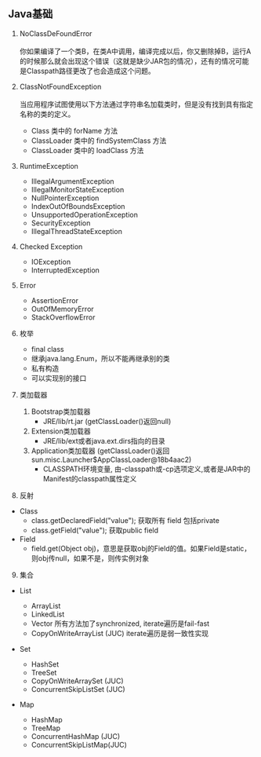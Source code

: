 ## Java基础

1. NoClassDeFoundError  
<br/>你如果编译了一个类B，在类A中调用，编译完成以后，你又删除掉B，运行A的时候那么就会出现这个错误（这就是缺少JAR包的情况），还有的情况可能是Classpath路径更改了也会造成这个问题。

2. ClassNotFoundException  
<br/>当应用程序试图使用以下方法通过字符串名加载类时，但是没有找到具有指定名称的类的定义。   
    - Class 类中的 forName 方法
    - ClassLoader 类中的 findSystemClass 方法
    - ClassLoader 类中的 loadClass 方法

3. RuntimeException  
    - IllegalArgumentException
    - IllegalMonitorStateException
    - NullPointerException
    - IndexOutOfBoundsException
    - UnsupportedOperationException
    - SecurityException
    - IllegalThreadStateException

4. Checked Exception  
    - IOException
    - InterruptedException

5. Error   
    - AssertionError
    - OutOfMemoryError
    - StackOverflowError

6. 枚举
    - final class
    - 继承java.lang.Enum，所以不能再继承别的类
    - 私有构造
    - 可以实现别的接口

7. 类加载器
    1. Bootstrap类加载器 
        - JRE/lib/rt.jar (getClassLoader()返回null)
    2. Extension类加载器 
        - JRE/lib/ext或者java.ext.dirs指向的目录
    3. Application类加载器 (getClassLoader()返回sun.misc.Launcher$AppClassLoader@18b4aac2) 
        - CLASSPATH环境变量, 由-classpath或-cp选项定义,或者是JAR中的Manifest的classpath属性定义
        
8. 反射
- Class
    - class.getDeclaredField("value"); 获取所有 field 包括private
    - class.getField("value"); 获取public field
- Field
    - field.get(Object obj)，意思是获取obj的Field的值。如果Field是static，则obj传null，如果不是，则传实例对象

9. 集合
- List
    - ArrayList
    - LinkedList
    - Vector 所有方法加了synchronized, iterate遍历是fail-fast
    - CopyOnWriteArrayList (JUC) iterate遍历是弱一致性实现
    
- Set
    - HashSet
    - TreeSet
    - CopyOnWriteArraySet (JUC)
    - ConcurrentSkipListSet (JUC)
    
- Map
    - HashMap
    - TreeMap
    - ConcurrentHashMap (JUC)
    - ConcurrentSkipListMap(JUC)
    
    
